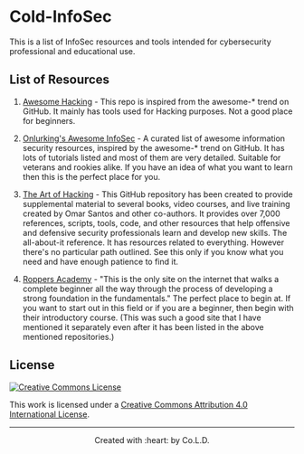 # Cold-InfoSec

This is a list of InfoSec resources and tools intended for cybersecurity professional and educational use.

## List of Resources
1. [Awesome Hacking](https://github.com/carpedm20/awesome-hacking) - This repo is inspired from the awesome-* trend on GitHub. It mainly has tools used for Hacking purposes. Not a good place for beginners.

2. [Onlurking's Awesome InfoSec](https://github.com/onlurking/awesome-infosec) - A curated list of awesome information security resources, inspired by the awesome-* trend on GitHub. It has lots of tutorials listed and most of them are very detailed. Suitable for veterans and rookies alike. If you have an idea of what you want to learn then this is the perfect place for you.

3. [The Art of Hacking](https://github.com/The-Art-of-Hacking/h4cker) - This GitHub repository has been created to provide supplemental material to several books, video courses, and live training created by Omar Santos and other co-authors. It provides over 7,000 references, scripts, tools, code, and other resources that help offensive and defensive security professionals learn and develop new skills. The all-about-it reference. It has resources related to everything. However there's no particular path outlined. See this only if you know what you need and have enough patience to find it.

4. [Roppers Academy](https://www.hoppersroppers.org/) - "This is the only site on the internet that walks a complete beginner all the way through the process of developing a strong foundation in the fundamentals." The perfect place to begin at. If you want to start out in this field or if you are a beginner, then begin with their introductory course. 
(This was such a good site that I have mentioned it separately even after it has been listed in the above mentioned repositories.)


## License

[![Creative Commons License](http://i.creativecommons.org/l/by/4.0/88x31.png)](http://creativecommons.org/licenses/by/4.0/)

This work is licensed under a [Creative Commons Attribution 4.0 International License](http://creativecommons.org/licenses/by/4.0/).

<hr>
<p align="center"> Created with :heart: by Co.L.D. </p>
